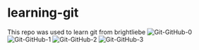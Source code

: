 # learning-git

This repo was used to learn git from brightliebe
![Git-GitHub-0](https://user-images.githubusercontent.com/102686425/177054868-6836211a-353c-448f-a8dc-b4fb43d12272.jpg)
![Git-GitHub-1](https://user-images.githubusercontent.com/102686425/177054875-ee49c70d-c5d0-408e-96d4-41fef2be70e4.jpg)
![Git-GitHub-2](https://user-images.githubusercontent.com/102686425/177054877-267a6f8d-9653-4784-b363-e2c463371080.jpg)
![Git-GitHub-3](https://user-images.githubusercontent.com/102686425/177054883-235b3cca-6598-4828-974a-eeceff4aaf30.jpg)
